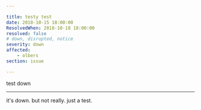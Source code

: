 ```yaml
---

title: testy test
date: 2018-10-15 18:00:00
ResolvedWhen: 2018-10-18 18:00:00
resolved: false
# down, disrupted, notice
severity: down
affected:
    - olbers
section: issue

---
```


test down

---

it's down. but not really. just a test.
